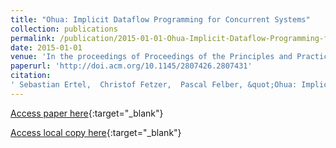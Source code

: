 ```yaml
---
title: "Ohua: Implicit Dataflow Programming for Concurrent Systems"
collection: publications
permalink: /publication/2015-01-01-Ohua-Implicit-Dataflow-Programming-for-Concurrent-Systems
date: 2015-01-01
venue: 'In the proceedings of Proceedings of the Principles and Practices of Programming on The Java Platform'
paperurl: 'http://doi.acm.org/10.1145/2807426.2807431'
citation:
' Sebastian Ertel,  Christof Fetzer,  Pascal Felber, &quot;Ohua: Implicit Dataflow Programming for Concurrent Systems.&quot; In the proceedings of Proceedings of the Principles and Practices of Programming on The Java Platform, 2015.'
---
```

[Access paper here](http://doi.acm.org/10.1145/2807426.2807431){:target="_blank"}

[Access local copy here](ohua_pppj_2015.pdf){:target="_blank"}

